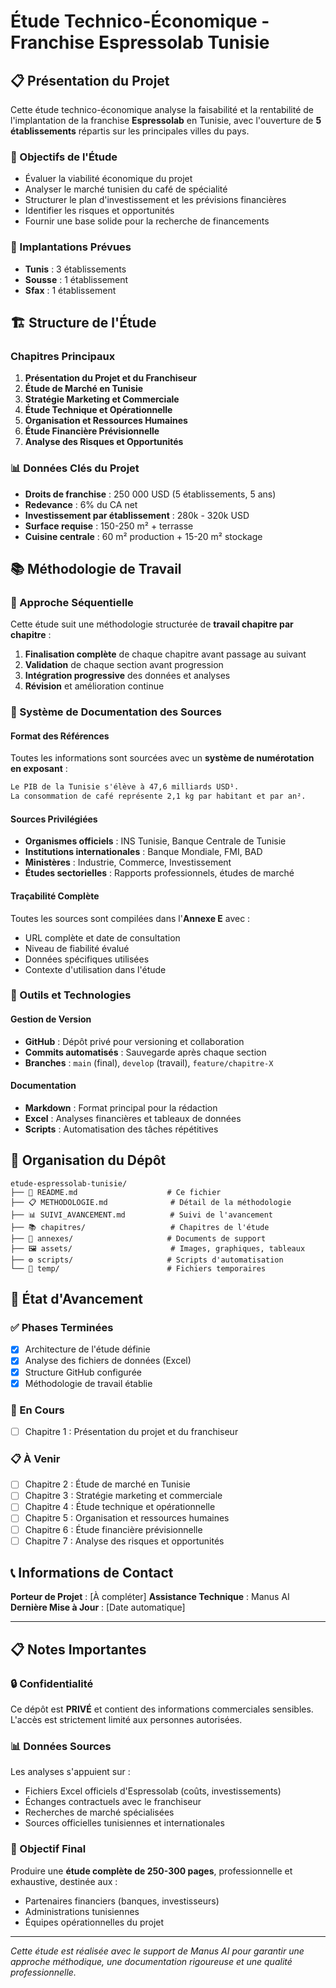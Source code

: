 # Étude Technico-Économique - Franchise Espressolab Tunisie

## 📋 Présentation du Projet

Cette étude technico-économique analyse la faisabilité et la rentabilité de l'implantation de la franchise **Espressolab** en Tunisie, avec l'ouverture de **5 établissements** répartis sur les principales villes du pays.

### 🎯 Objectifs de l'Étude
- Évaluer la viabilité économique du projet
- Analyser le marché tunisien du café de spécialité
- Structurer le plan d'investissement et les prévisions financières
- Identifier les risques et opportunités
- Fournir une base solide pour la recherche de financements

### 📍 Implantations Prévues
- **Tunis** : 3 établissements
- **Sousse** : 1 établissement  
- **Sfax** : 1 établissement

## 🏗️ Structure de l'Étude

### Chapitres Principaux
1. **Présentation du Projet et du Franchiseur**
2. **Étude de Marché en Tunisie**
3. **Stratégie Marketing et Commerciale**
4. **Étude Technique et Opérationnelle**
5. **Organisation et Ressources Humaines**
6. **Étude Financière Prévisionnelle**
7. **Analyse des Risques et Opportunités**

### 📊 Données Clés du Projet
- **Droits de franchise** : 250 000 USD (5 établissements, 5 ans)
- **Redevance** : 6% du CA net
- **Investissement par établissement** : 280k - 320k USD
- **Surface requise** : 150-250 m² + terrasse
- **Cuisine centrale** : 60 m² production + 15-20 m² stockage

## 📚 Méthodologie de Travail

### 🔄 Approche Séquentielle
Cette étude suit une méthodologie structurée de **travail chapitre par chapitre** :

1. **Finalisation complète** de chaque chapitre avant passage au suivant
2. **Validation** de chaque section avant progression
3. **Intégration progressive** des données et analyses
4. **Révision** et amélioration continue

### 📖 Système de Documentation des Sources

#### Format des Références
Toutes les informations sont sourcées avec un **système de numérotation en exposant** :

```markdown
Le PIB de la Tunisie s'élève à 47,6 milliards USD¹.
La consommation de café représente 2,1 kg par habitant et par an².
```

#### Sources Privilégiées
- **Organismes officiels** : INS Tunisie, Banque Centrale de Tunisie
- **Institutions internationales** : Banque Mondiale, FMI, BAD
- **Ministères** : Industrie, Commerce, Investissement
- **Études sectorielles** : Rapports professionnels, études de marché

#### Traçabilité Complète
Toutes les sources sont compilées dans l'**Annexe E** avec :
- URL complète et date de consultation
- Niveau de fiabilité évalué
- Données spécifiques utilisées
- Contexte d'utilisation dans l'étude

### 🔧 Outils et Technologies

#### Gestion de Version
- **GitHub** : Dépôt privé pour versioning et collaboration
- **Commits automatisés** : Sauvegarde après chaque section
- **Branches** : `main` (final), `develop` (travail), `feature/chapitre-X`

#### Documentation
- **Markdown** : Format principal pour la rédaction
- **Excel** : Analyses financières et tableaux de données
- **Scripts** : Automatisation des tâches répétitives

## 📁 Organisation du Dépôt

```
etude-espressolab-tunisie/
├── 📄 README.md                    # Ce fichier
├── 📋 METHODOLOGIE.md              # Détail de la méthodologie
├── 📊 SUIVI_AVANCEMENT.md          # Suivi de l'avancement
├── 📚 chapitres/                   # Chapitres de l'étude
├── 📎 annexes/                     # Documents de support
├── 🖼️ assets/                      # Images, graphiques, tableaux
├── ⚙️ scripts/                     # Scripts d'automatisation
└── 📝 temp/                        # Fichiers temporaires
```

## 🚀 État d'Avancement

### ✅ Phases Terminées
- [x] Architecture de l'étude définie
- [x] Analyse des fichiers de données (Excel)
- [x] Structure GitHub configurée
- [x] Méthodologie de travail établie

### 🔄 En Cours
- [ ] Chapitre 1 : Présentation du projet et du franchiseur

### 📋 À Venir
- [ ] Chapitre 2 : Étude de marché en Tunisie
- [ ] Chapitre 3 : Stratégie marketing et commerciale
- [ ] Chapitre 4 : Étude technique et opérationnelle
- [ ] Chapitre 5 : Organisation et ressources humaines
- [ ] Chapitre 6 : Étude financière prévisionnelle
- [ ] Chapitre 7 : Analyse des risques et opportunités

## 📞 Informations de Contact

**Porteur de Projet** : [À compléter]
**Assistance Technique** : Manus AI
**Dernière Mise à Jour** : [Date automatique]

---

## 📋 Notes Importantes

### 🔒 Confidentialité
Ce dépôt est **PRIVÉ** et contient des informations commerciales sensibles. L'accès est strictement limité aux personnes autorisées.

### 📊 Données Sources
Les analyses s'appuient sur :
- Fichiers Excel officiels d'Espressolab (coûts, investissements)
- Échanges contractuels avec le franchiseur
- Recherches de marché spécialisées
- Sources officielles tunisiennes et internationales

### 🎯 Objectif Final
Produire une **étude complète de 250-300 pages**, professionnelle et exhaustive, destinée aux :
- Partenaires financiers (banques, investisseurs)
- Administrations tunisiennes
- Équipes opérationnelles du projet

---

*Cette étude est réalisée avec le support de Manus AI pour garantir une approche méthodique, une documentation rigoureuse et une qualité professionnelle.*
